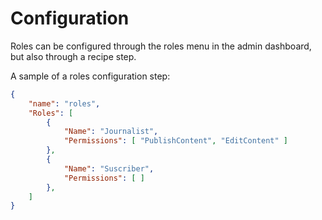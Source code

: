 # Configuration
Roles can be configured through the roles menu in the admin dashboard, but also through a recipe step.

A sample of a roles configuration step:
```json
{
    "name": "roles",
    "Roles": [
        {
            "Name": "Journalist",
            "Permissions": [ "PublishContent", "EditContent" ]
        },
        {
            "Name": "Suscriber",
            "Permissions": [ ]
        },
    ]
}
```
